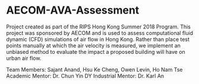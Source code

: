 # AECOM-AVA-Assessment

Project created as part of the RIPS Hong Kong Summer 2018 Program. This project was sponsored by AECOM and is used to assess computational fluid dynamic (CFD) simulations of air flow in Hong Kong. Rather than place test points manually at which the air velocity is measured, we implement an unbiased method to evaluate the impact a proposed building will have on urban air flow.

Team Members: Sajant Anand, Hsu Ke Cheng, Owen Levin, Ho Nam Tse
Academic Mentor: Dr. Chun Yin DY
Industrial Mentor: Dr. Karl An
